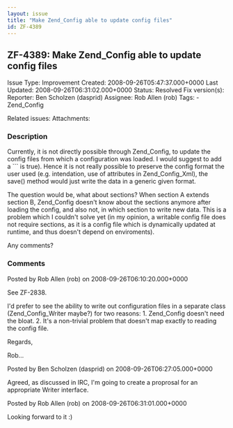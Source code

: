 ```yaml
---
layout: issue
title: "Make Zend_Config able to update config files"
id: ZF-4389
---
```


ZF-4389: Make Zend\_Config able to update config files
------------------------------------------------------

 Issue Type: Improvement Created: 2008-09-26T05:47:37.000+0000 Last Updated: 2008-09-26T06:31:02.000+0000 Status: Resolved Fix version(s): 
 Reporter:  Ben Scholzen (dasprid)  Assignee:  Rob Allen (rob)  Tags: - Zend\_Config
 
 Related issues: 
 Attachments: 
### Description

Currently, it is not directly possible through Zend\_Config, to update the config files from which a configuration was loaded. I would suggest to add a ``` is true). Hence it is not really possible to preserve the config format the user used (e.g. intendation, use of attributes in Zend\_Config\_Xml), the save() method would just write the data in a generic given format.

The question would be, what about sections? When section A extends section B, Zend\_Config doesn't know about the sections anymore after loading the config, and also not, in which section to write new data. This is a problem which I couldn't solve yet (in my opinion, a writable config file does not require sections, as it is a config file which is dynamically updated at runtime, and thus doesn't depend on enviroments).

Any comments?

 

 

### Comments

Posted by Rob Allen (rob) on 2008-09-26T06:10:20.000+0000

See ZF-2838.

I'd prefer to see the ability to write out configuration files in a separate class (Zend\_Config\_Writer maybe?) for two reasons: 1. Zend\_Config doesn't need the bloat. 2. It's a non-trivial problem that doesn't map exactly to reading the config file.

Regards,

Rob...

 

 

Posted by Ben Scholzen (dasprid) on 2008-09-26T06:27:05.000+0000

Agreed, as discussed in IRC, I'm going to create a proprosal for an appropriate Writer interface.

 

 

Posted by Rob Allen (rob) on 2008-09-26T06:31:01.000+0000

Looking forward to it :)

 

 